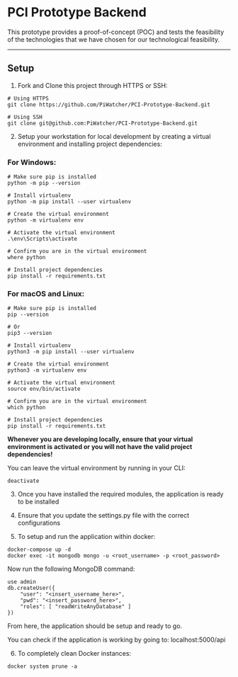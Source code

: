 # PCI Prototype Backend
This prototype provides a proof-of-concept (POC) and tests the feasibility of the technologies that we have chosen for our technological feasibility.

---

## Setup

1. Fork and Clone this project through HTTPS or SSH:

```
# Using HTTPS
git clone https://github.com/PiWatcher/PCI-Prototype-Backend.git

# Using SSH
git clone git@github.com:PiWatcher/PCI-Prototype-Backend.git
```

2. Setup your workstation for local development by creating a virtual environment and installing project dependencies:

### For Windows:
```
# Make sure pip is installed
python -m pip --version

# Install virtualenv
python -m pip install --user virtualenv

# Create the virtual environment
python -m virtualenv env

# Activate the virtual environment
.\env\Scripts\activate

# Confirm you are in the virtual environment
where python

# Install project dependencies
pip install -r requirements.txt
```

### For macOS and Linux:
```
# Make sure pip is installed
pip --version

# Or
pip3 --version

# Install virtualenv
python3 -m pip install --user virtualenv

# Create the virtual environment
python3 -m virtualenv env

# Activate the virtual environment
source env/bin/activate

# Confirm you are in the virtual environment
which python

# Install project dependencies
pip install -r requirements.txt
```

**Whenever you are developing locally, ensure that your virtual environment is activated or you will not have the valid project dependencies!**

You can leave the virtual environment by running in your CLI:
```
deactivate
```

3. Once you have installed the required modules, the application is ready to be installed 

4. Ensure that you update the settings.py file with the correct configurations

5. To setup and run the application within docker:

```
docker-compose up -d
docker exec -it mongodb mongo -u <root_username> -p <root_password>
```

Now run the following MongoDB command:
```
use admin
db.createUser({
    "user": "<insert_username_here>",
    "pwd": "<insert_password_here>",
    "roles": [ "readWriteAnyDatabase" ]
})
```

From here, the application should be setup and ready to go.

You can check if the application is working by going to: localhost:5000/api

6. To completely clean Docker instances:

```
docker system prune -a
```